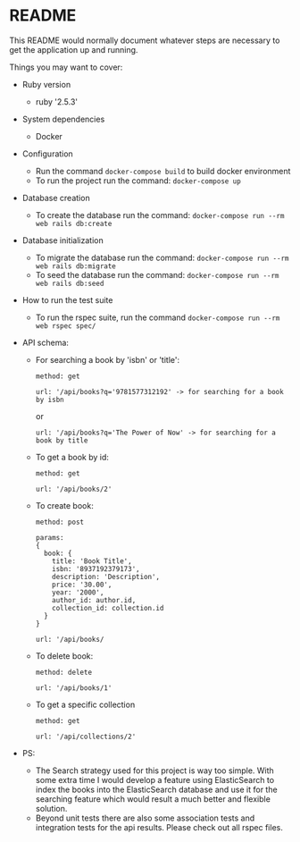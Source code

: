 # README

This README would normally document whatever steps are necessary to get the
application up and running.

Things you may want to cover:

* Ruby version
  - ruby '2.5.3'


* System dependencies
  - Docker


* Configuration
  - Run the command ```docker-compose build``` to build docker environment
  - To run the project run the command: ```docker-compose up```


* Database creation
  - To create the database run the command: ```docker-compose run --rm web rails db:create```

* Database initialization
  - To migrate the database run the command: ```docker-compose run --rm web rails db:migrate```
  - To seed the database run the command: ```docker-compose run --rm web rails db:seed```

* How to run the test suite
  - To run the rspec suite, run the command ```docker-compose run --rm web rspec spec/```


* API schema:

  * For searching a book by 'isbn' or 'title':
    ```
    method: get
    ```
    ```
    url: '/api/books?q='9781577312192' -> for searching for a book by isbn
    ```

    or

    ```
    url: '/api/books?q='The Power of Now' -> for searching for a book by title

    ```

  * To get a book by id:
    ```
    method: get
    ```
    ```
    url: '/api/books/2'
    ```

  * To create book:
    ```
    method: post
    ```
    ```
    params:
    {
      book: {
        title: 'Book Title',
        isbn: '8937192379173',
        description: 'Description',
        price: '30.00',
        year: '2000',
        author_id: author.id,
        collection_id: collection.id
      }
    }

    url: '/api/books/
    ```
  * To delete book:
    ```
    method: delete
    ```
    ```
    url: '/api/books/1'
    ```

  * To get a specific collection
    ```
    method: get
    ```
    ```
    url: '/api/collections/2'
    ```

* PS:
  - The Search strategy used for this project is way too simple. With some extra time I would develop a feature using ElasticSearch to index the books into the ElasticSearch database and use it for the searching feature which would result a much better and flexible solution.
  - Beyond unit tests there are also some association tests and integration tests for the api results. Please check out all rspec files.

